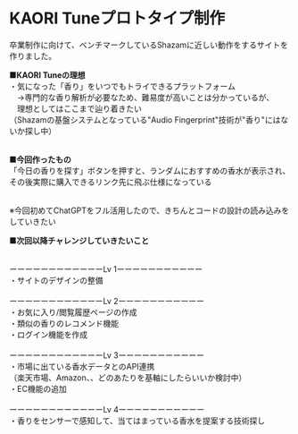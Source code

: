 # KAORI Tuneプロトタイプ制作
卒業制作に向けて、ベンチマークしているShazamに近しい動作をするサイトを作りました。

<b>■KAORI Tuneの理想</b><br>
・気になった「香り」をいつでもトライできるプラットフォーム<br>
　→専門的な香り解析が必要なため、難易度が高いことは分かっているが、<br>
 　理想としてはここまで辿り着きたい<br>
  （Shazamの基盤システムとなっている"Audio Fingerprint"技術が"香り"にはないか探し中）<br><br>

<b>■今回作ったもの</b><br>
「今日の香りを探す」ボタンを押すと、ランダムにおすすめの香水が表示され、<br>
その後実際に購入できるリンク先に飛ぶ仕様になっている<br><br>

※今回初めてChatGPTをフル活用したので、きちんとコードの設計の読み込みをしていきたい

<b>■次回以降チャレンジしていきたいこと</b><br>

<br>ーーーーーーーーーーーーLv 1ーーーーーーーーーーー<br>
・サイトのデザインの整備<br>
<br>ーーーーーーーーーーーーLv 2ーーーーーーーーーーー<br>
・お気に入り/閲覧履歴ページの作成<br>
・類似の香りのレコメンド機能<br>
・ログイン機能を作成<br>
<br>ーーーーーーーーーーーーLv 3ーーーーーーーーーーー<br>
・市場に出ている香水データとのAPI連携<br>
（楽天市場、Amazon、、どのあたりを基軸にしたらいいか検討中）<br>
・EC機能の追加<br>
<br>ーーーーーーーーーーーーLv 4ーーーーーーーーーーー<br>
・香りをセンサーで感知して、当てはまっている香水を提案する技術探し<br>

